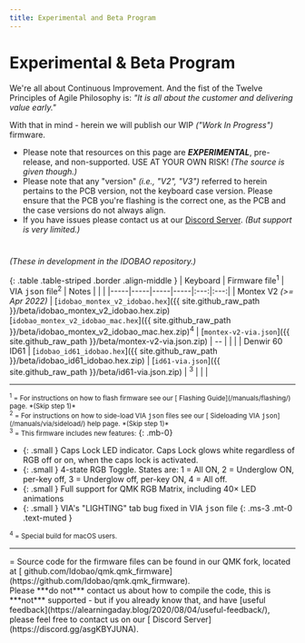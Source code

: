 ```yaml
---
title: Experimental and Beta Program
---
```


# <i class="fas fa-baby"></i> Experimental & Beta Program

We're all about Continuous Improvement.  And the fist of the Twelve Principles of Agile Philosophy is: *"It is all about the customer and delivering value early."*

With that in mind - herein we will publish our WIP *("Work In Progress")* firmware.

<div class="border shadow shadow-sm border-danger bg-danger bg-opacity-10 rounded-3 p-2 mb-4 text-opacity-75">
  <ul class="fa-ul mb-0 me-3">
  <li><span class="fa-li"><i class="fas fa-exclamation-triangle text-danger"></i></span>
    Please note that resources on this page are <b class="text-danger"><i>EXPERIMENTAL</i></b>, pre-release, and non-supported.  USE AT YOUR OWN RISK! <i class="text-muted">(The source is given though.)</i></li>
  <li class="mt-3"><span class="fa-li"><i class="fas fa-exclamation-circle text-warning"></i></span>
    Please note that any "version" <i>(i.e., "V2", "V3")</i> referred to herein pertains to the PCB version, not the keyboard case version.  Please ensure that the PCB you're flashing is the correct one, as the PCB and the case versions do not always align.</li>
  <li class="mt-3"><span class="fa-li"><i class="fas fa-info-circle text-info"></i></span>
    If you have issues please contact us at our <a href="https://discord.gg/asgKBYJUNA"><i class="fab fa-discord"></i> Discord Server</a>.
    <i>(But support is very limited.)</i></li>
  </ul>
</div>

# <i class="fas fa-baby-carriage"></i>

*(These in development in the IDOBAO repository.)*

{: .table .table-striped .border .align-middle }
| Keyboard | Firmware file<sup>1</sup> | VIA <tt>json</tt> file<sup>2</sup> | Notes |  <i class="fas fa-code"></i> | <i class="fas fa-keyboard"></i> |
|-----|-----|-----|-----|:---:|:---:|
| Montex V2 *(>= Apr 2022)* | [`idobao_montex_v2_idobao.hex`]({{ site.github_raw_path }}/beta/idobao_montex_v2_idobao.hex.zip)<br>[`idobao_montex_v2_idobao_mac.hex`]({{ site.github_raw_path }}/beta/idobao_montex_v2_idobao_mac.hex.zip)<sup>4</sup> | [`montex-v2-via.json`]({{ site.github_raw_path }}/beta/montex-v2-via.json.zip) | *--* | [<i class="fab fa-github-alt"></i>](https://github.com/Idobao/qmk.qmk_firmware/tree/vr-id27-v2-id-keymap/keyboards/idobao/montex/v2) | [<i class="fas fa-image"></i>](../kle/idobao-id27-v2.png) |
| Denwir 60 ID61 | [`idobao_id61_idobao.hex`]({{ site.github_raw_path }}/beta/idobao_id61_idobao.hex.zip) | [`id61-via.json`]({{ site.github_raw_path }}/beta/id61-via.json.zip) | <sup>3</sup> | [<i class="fab fa-github-alt"></i>](https://github.com/Idobao/qmk.qmk_firmware/tree/vr-id61-new/keyboards/idobao/id61/) | [<i class="fas fa-image"></i>](../kle/idobao-id61.png) |


<!--
# <i class="fas fa-child"></i>

*(These are in the QMK `develop` repository, awaiting the next quarterly merge.)*

{: .table .table-striped .border .align-middle }
| Keyboard | Firmware file<sup>1</sup> | VIA <tt>json</tt> file<sup>2</sup> | Notes |  <i class="fas fa-code"></i> | <i class="fas fa-keyboard"></i> |
|-----|-----|-----|-----|:---:|:---:|
-->

<!--
# <i class="fas fa-user-graduate"></i>

*(These are now incorporated into QMK.)*

{: .table .table-striped .border .align-middle }
| Keyboard | Firmware file<sup>1</sup> | VIA <tt>json</tt> file<sup>2</sup> | Notes |  <i class="fas fa-code"></i> | <i class="fas fa-keyboard"></i> |
|-----|-----|-----|-----|:---:|:---:|
-->

---

<small class="text-muted">
<sup>1</sup> = For instructions on how to flash firmware see our [<i class="fas fa-bolt"></i> Flashing Guide](/manuals/flashing/) page.  *(Skip step 1)*<br>
<sup>2</sup> = For instructions on how to side-load VIA <tt>json</tt> files see our [<i class="fas fa-rotate-90 fa-download"></i> Sideloading VIA <tt>json</tt>](/manuals/via/sideload/) help page. *(Skip step 1)*<br>
<sup>3</sup> = This firmware includes new features:</small>
{: .mb-0}  

  * {: .small } Caps Lock LED indicator. Caps Lock glows white regardless of RGB off or on, when the caps lock is activated.
  * {: .small } 4-state RGB Toggle.  States are: 1 = All ON, 2 = Underglow ON, per-key off, 3 = Underglow off, per-key ON, 4 = All off.
  * {: .small } Full support for QMK RGB Matrix, including 40× LED animations
  * {: .small } VIA's "LIGHTING" tab bug fixed in VIA <tt>json</tt> file
  {: .ms-3 .mt-0 .text-muted } 
<small class="text-muted">
<sup>4</sup> = Special build for macOS users.
</small>

-----

<span class="text-muted">
<i class="fas fa-code"></i> = Source code for the firmware files can be found in our QMK fork, located at [<i class="fab fa-github-alt"></i> github.com/Idobao/qmk.qmk_firmware](https://github.com/Idobao/qmk.qmk_firmware).<br>
Please ***do not*** contact us about how to compile the code, this is ***not*** supported - but if you already know that, and have [useful feedback](https://alearningaday.blog/2020/08/04/useful-feedback/), please feel free to contact us on our [<i class="fab fa-discord"></i> Discord Server](https://discord.gg/asgKBYJUNA).
</span>
